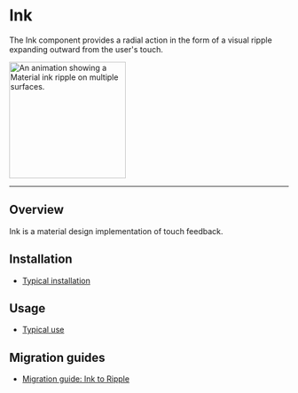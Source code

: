 # Ink

<!-- badges -->

The Ink component provides a radial action in the form of a visual ripple expanding outward from
the user's touch.

<img src="docs/assets/ink.gif" alt="An animation showing a Material ink ripple on multiple surfaces." width="210">

<!-- design-and-api -->

<!-- toc -->

- - -

## Overview

Ink is a material design implementation of touch feedback.

## Installation

- [Typical installation](../../../docs/component-installation.md)

## Usage

- [Typical use](typical-use.md)

## Migration guides

- [Migration guide: Ink to Ripple](migration-guide-ink-to-ripple.md)
